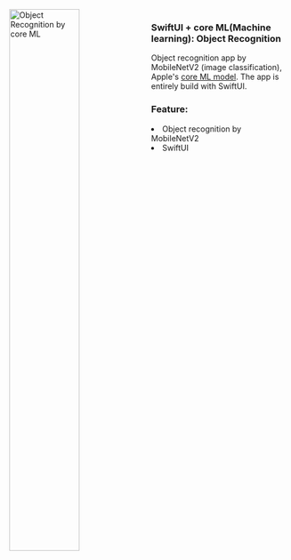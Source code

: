 


<img align="left" width="50%" height="auto" src="./readmeAssets/hero.gif" alt="Object Recognition by core ML" />

<h3>SwiftUI + core ML(Machine learning): Object Recognition</h3>
Object recognition app by MobileNetV2 (image classification), Apple's <a href="https://developer.apple.com/machine-learning/models/">core ML model</a>.
The app is entirely build with SwiftUI.
<h3>Feature:</h3>
<dl>
<li>Object recognition by MobileNetV2</li>
<li>SwiftUI</li>
</dl>



